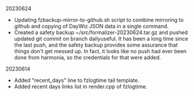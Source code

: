 20230624

- Updating fzbackup-mirror-to-github.sh script to combine mirroring
  to github and copying of DayWiz JSON data in a single command.
- Created a safety backup ~/src/formalizer-20230624.tar.gz and
  pushed updated git commit on branch dailyuseful. It has been
  a long time since the last push, and the safety backup provides
  some assurance that things don't get messed up. In fact, it
  looks like no push had ever been done from harmonia, so the
  credentials for that were added.

20230614

- Added "recent_days" line to fzlogtime tail template.
- Added recent days links list in render.cpp of fzlogtime.
